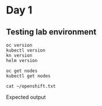 # Day 1

## Testing lab environment
```
oc version
kubectl version
kn version
helm version

oc get nodes
kubectl get nodes

cat ~/openshift.txt
```

Expected output
